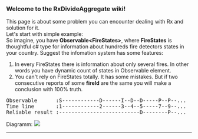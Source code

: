 ### Welcome to the RxDivideAggregate wiki!
This page is about some problem you can encounter dealing with Rx and solution for it.  
Let's start with simple example:  
So imagine, you have **Observable\<FireStates\>**, where **FireStates** is thoughtful c# type for information about hundreds fire detectors states in your country. Suggest the infomation system has some features:
1. In every FireStates there is information about only several fires. In other words you have dynamic count of states in Observable element.
2. You can't rely on FireStates totally. It has some mistakes. But if two consecutive reports of some **fireId** are the same you will make a conclusion with 100% truth.  
<pre>Observable      :S------------D------I--D--D-----P--P--...  
Time line       :1------------2------3--4--5-----7--9--...  
Reliable result :--------------------------D--------P--...  </pre>

Diagramm:
![](https://drive.google.com/uc?id=1GlLmRBEHIUNN9JSZFUP1JrSzTAIX_ilc)

***
